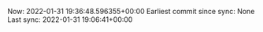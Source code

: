 Now: 2022-01-31 19:36:48.596355+00:00 Earliest commit since sync: None Last sync: 2022-01-31 19:06:41+00:00
